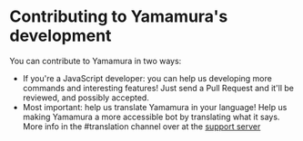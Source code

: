 # Contributing to Yamamura's development

You can contribute to Yamamura in two ways:

* If you're a JavaScript developer: you can help us developing more commands and interesting features! Just send a Pull Request and it'll be reviewed, and possibly accepted.
* Most important: help us translate Yamamura in your language! Help us making Yamamura a more accessible bot by translating what it says. More info in the #translation channel over at the [support server](https://discord.gg/vbYZCRZ)
